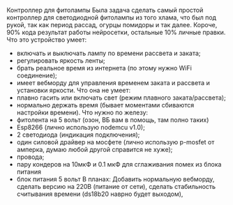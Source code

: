 Контроллер для фитолампы
Была задача сделать самый простой контроллер для светодиодной фитолампы из того хлама, что был под рукой, так как период рассад, огурцы помидоры и так далее.
Короче, 90% кода результат работы нейросетки, остальные 10% личные правки.
Что это устройство умеет:
- включать и выключать лампу по времени рассвета и заката;
- регулировать яркость ленты;
- брать реальное время из интернета (по этому нужно WiFi соединение);
- имеет вебморду для управления временем заката и рассвета и установки яркости.
Что она не умеет: 
- плавно гасить или включать свет (режим плавного заката/рассвета);
- нормально держать время (бывает моментами сбиваются настройки времени).
Что нужно по железу:
- фитолента на 5 вольт (озон, ВБ вам в помощь, там полно таких)
- Esp8266 (лично использую nodemcu v1.0);
- 2 светодиода (индикация подключения);
- один силовой драйвер на мосфете (лично использую p-mosfet от амперка, думаю любой другой справится не хуже);
- провода;
- пару кондеров на 10мкФ и 0.1 мкФ для сглаживания помех из блока питания
- блок питания 5 вольт
В планах:
Добавить нормальную вебморду, сделать версию на 220В (питание от сети), сделать стабильность считывания времени (ds18b20 наврно будет выходом), 
